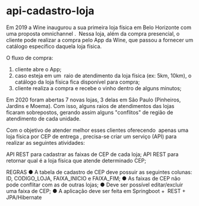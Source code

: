 # api-cadastro-loja

Em 2019 a Wine inaugurou a sua primeira loja física em Belo Horizonte com uma proposta
omnichannel . ​ Nessa loja, além da compra presencial, o cliente pode realizar a compra pelo
App da Wine, que passou a fornecer um catálogo específico daquela loja física.

O fluxo de compra:
1. cliente abre o App;
2. caso esteja em um ​ raio de atendimento da loja física​ (ex: 5km, 10km), o catálogo
da loja física fica disponível para compra;
3. cliente realiza a compra e recebe o vinho dentro de alguns minutos;

Em 2020 foram abertas 7 novas lojas, 3 delas em São Paulo (Pinheiros, Jardins e Moema).
Com isso, alguns raios de atendimentos das lojas ficaram sobrepostos, gerando assim
alguns "conflitos" de região de atendimento de cada unidade.

Com o objetivo de atender melhor esses clientes oferecendo ​ apenas uma loja física por
CEP de entrega​ , precisa-se criar um serviço (API) para realizar as seguintes atividades:

API REST para cadastrar as faixas de CEP de cada loja;
API REST para retornar qual é a loja física que atende determinado CEP;

REGRAS
● A tabela de cadastro de CEP deve possuir as seguintes colunas: ID,
CODIGO_LOJA, FAIXA_INICIO e FAIXA_FIM;
● As faixas de CEP não pode conflitar com as de outras lojas;
● Deve ser possível editar/excluir uma faixa de CEP;
● A aplicação deve ser feita em ​ Springboot​ + ​ REST​ + JPA/Hibernate
